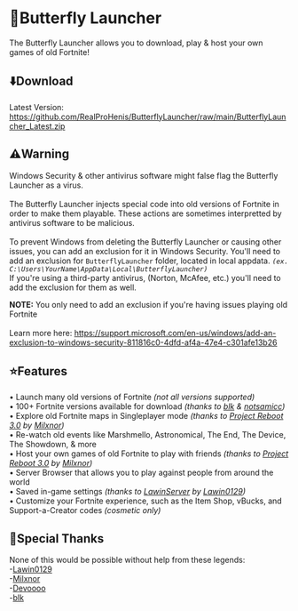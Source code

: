 # 🦋Butterfly Launcher
The Butterfly Launcher allows you to download, play & host your own games of old Fortnite!

## ⬇️Download
Latest Version: https://github.com/RealProHenis/ButterflyLauncher/raw/main/ButterflyLauncher_Latest.zip<br>

## ⚠️Warning
Windows Security & other antivirus software might false flag the Butterfly Launcher as a virus.<br><br>
The Butterfly Launcher injects special code into old versions of Fortnite in order to make them playable. These actions are sometimes interpretted by antivirus software to be malicious.<br><br>
To prevent Windows from deleting the Butterfly Launcher or causing other issues, you can add an exclusion for it in Windows Security. You'll need to add an exclusion for `ButterflyLauncher` folder, located in local appdata. *`(ex. C:\Users\YourName\AppData\Local\ButterflyLauncher)`* <br>
If you're using a third-party antivirus, (Norton, McAfee, etc.) you'll need to add the exclusion for them as well.

**NOTE:** You only need to add an exclusion if you're having issues playing old Fortnite <br><br>
Learn more here: https://support.microsoft.com/en-us/windows/add-an-exclusion-to-windows-security-811816c0-4dfd-af4a-47e4-c301afe13b26<br>

## ⭐Features
• Launch many old versions of Fortnite *(not all versions supported)* <br>
• 100+ Fortnite versions available for download *(thanks to [blk](https://github.com/simplyblk/Fortnitebuilds) & [notsamicc](https://github.com/notsamicc/Fortnite-Builds))* <br>
• Explore old Fortnite maps in Singleplayer mode *(thanks to [Project Reboot 3.0](https://github.com/Milxnor/Project-Reboot-3.0) by [Milxnor](https://github.com/Milxnor))* <br>
• Re-watch old events like Marshmello, Astronomical, The End, The Device, The Showdown, & more <br>
• Host your own games of old Fortnite to play with friends *(thanks to [Project Reboot 3.0](https://github.com/Milxnor/Project-Reboot-3.0) by [Milxnor](https://github.com/Milxnor))* <br>
• Server Browser that allows you to play against people from around the world <br>
• Saved in-game settings *(thanks to [LawinServer](https://github.com/Lawin0129/LawinServer) by [Lawin0129](https://github.com/Lawin0129))* <br>
• Customize your Fortnite experience, such as the Item Shop, vBucks, and Support-a-Creator codes *(cosmetic only)* <br>

## 💙Special Thanks
None of this would be possible without help from these legends:<br>
-[Lawin0129](https://github.com/Lawin0129)<br>
-[Milxnor](https://github.com/milxnor)<br>
-[Devoooo](https://github.com/projectlunafn)<br>
-[blk](https://github.com/simplyblk)<br>
